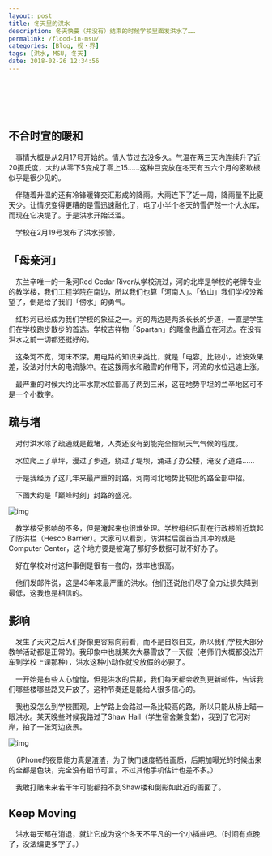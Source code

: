 ```yaml
---
layout: post
title: 冬天里的洪水
description: 冬天快要（并没有）结束的时候学校里面发洪水了……
permalink: /flood-in-msu/
categories: [Blog, 视・界]
tags: [洪水, MSU, 冬天]
date: 2018-02-26 12:34:56
---
```


# 　

## 不合时宜的暖和

　事情大概是从2月17号开始的。情人节过去没多久。气温在两三天内连续升了近20摄氏度，大约从零下5变成了零上15……这种巨变放在冬天有五六个月的密歇根似乎是很少见的。

　伴随着升温的还有冷锋暖锋交汇形成的降雨。大雨连下了近一周，降雨量不比夏天少。让情况变得更糟的是雪迅速融化了，屯了小半个冬天的雪俨然一个大水库，而现在它决堤了。于是洪水开始泛滥。

　学校在2月19号发布了洪水预警。

## 「母亲河」

　东兰辛唯一的一条河Red Cedar River从学校流过，河的北岸是学校的老牌专业的教学楼，我们工程学院在南边，所以我们也算「河南人」。「依山」我们学校没希望了，倒是给了我们「傍水」的勇气。

　红杉河已经成为我们学校的象征之一。河的两边是两条长长的步道，一直是学生们在学校跑步散步的首选。学校吉祥物「Spartan」的雕像也矗立在河边。在没有洪水之前一切都还挺好的。

　这条河不宽，河床不深。用电路的知识来类比，就是「电容」比较小，滤波效果差，没法对付大的电流脉冲。在这拨雨水和融雪的作用下，河流的水位迅速上涨。

　最严重的时候大约比丰水期水位都高了两到三米，这在地势平坦的兰辛地区可不是一个小数字。

## 疏与堵

　对付洪水除了疏通就是截堵，人类还没有到能完全控制天气气候的程度。

　水位爬上了草坪，漫过了步道，绕过了堤坝，涌进了办公楼，淹没了道路……

　于是我经历了这几年来最严重的封路，河南河北地势比较低的路全部中招。

　下图大约是「巅峰时刻」封路的盛况。

![img](http://lanternd.qiniudn.com/Pic4Post/flood-in-msu/road-closure.png "Road Closure")

　教学楼受影响的不多，但是淹起来也很难处理。学校组织后勤在行政楼附近筑起了防洪栏（Hesco Barrier）。大家可以看到，防洪栏后面首当其冲的就是Computer Center，这个地方要是被淹了那好多数据可就不好办了。

　好在学校对付这种事倒是很有一套的，效率也很高。

　他们发邮件说，这是43年来最严重的洪水。他们还说他们尽了全力让损失降到最低，这我也是相信的。

## 影响

　发生了天灾之后人们好像更容易向前看，而不是自怨自艾，所以我们学校大部分教学活动都是正常的。我印象中也就某次大暴雪放了一天假（老师们大概都没法开车到学校上课那种），洪水这种小动作就没放假的必要了。

　一开始是有些人心惶惶，但是洪水的后期，我们每天都会收到更新邮件，告诉我们哪些楼哪些路又开放了。这种节奏还是能给人很多信心的。

　我也没怎么到学校围观，上学路上会路过一条比较高的路，所以只能从桥上瞄一眼洪水。某天晚些时候我路过了Shaw Hall（学生宿舍兼食堂），我到了它河对岸，拍了一张河边夜景。

![img](http://lanternd.qiniudn.com/Pic4Post/flood-in-msu/shaw-hall-nocturne.jpg "lazy cat")

　（iPhone的夜景能力真是渣渣，为了快门速度牺牲画质，后期加曝光的时候出来的全都是色块，完全没有细节可言。不过其他手机估计也差不多。）

　我敢打赌未来若干年可能都拍不到Shaw楼和倒影如此近的画面了。

## Keep Moving

　洪水每天都在消退，就让它成为这个冬天不平凡的一个小插曲吧。（时间有点晚了，没法编更多字了。）
